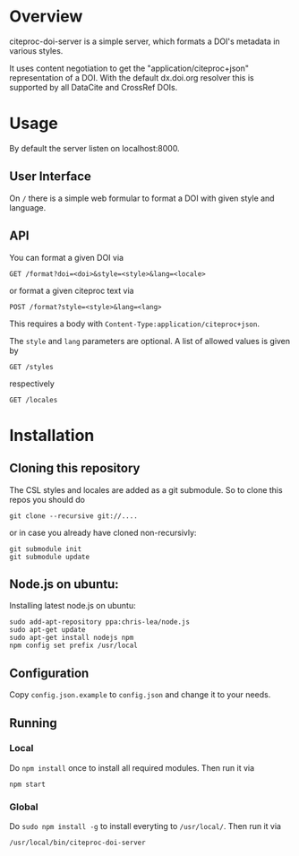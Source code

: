 # Overview

citeproc-doi-server is a simple server, which formats a DOI's metadata in various styles. 

It uses content negotiation to get the "application/citeproc+json" representation of a DOI. 
With the default dx.doi.org resolver this is supported by all DataCite and CrossRef DOIs.

# Usage

By default the server listen on localhost:8000. 

## User Interface

On `/` there is a simple web formular to format a DOI with given style and language.

## API

You can format a given DOI via

    GET /format?doi=<doi>&style=<style>&lang=<locale>
    
or format a given citeproc text via

    POST /format?style=<style>&lang=<lang> 
    
This requires a body with `Content-Type:application/citeproc+json`.
    
The `style` and `lang` parameters are optional. A list of allowed values is given by

    GET /styles  
    
respectively 

    GET /locales

# Installation

## Cloning this repository

The CSL styles and locales are added as a git submodule. So to clone this repos you should do

    git clone --recursive git://....

or in case you already have cloned non-recursivly:

    git submodule init
    git submodule update

## Node.js on ubuntu:

Installing latest node.js on ubuntu:

    sudo add-apt-repository ppa:chris-lea/node.js
    sudo apt-get update
    sudo apt-get install nodejs npm
    npm config set prefix /usr/local

## Configuration

Copy `config.json.example` to `config.json` and change it to your needs.

## Running

### Local

Do `npm install` once to install all required modules. Then run it via

    npm start

### Global

Do `sudo npm install -g` to install everyting to `/usr/local/`. Then run it via

    /usr/local/bin/citeproc-doi-server

